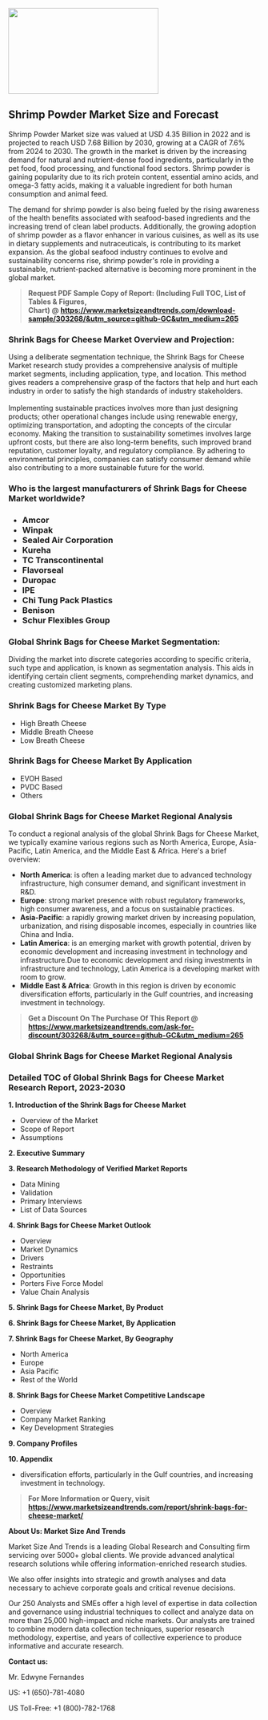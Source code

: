<p><img class="alignnone size-medium wp-image-20088" src="https://ffe5etoiles.com/wp-content/uploads/2024/12/MST1-300x171.png" alt="" width="300" height="171" /></p><h2>Shrimp Powder Market Size and Forecast</h2><p>Shrimp Powder Market size was valued at USD 4.35 Billion in 2022 and is projected to reach USD 7.68 Billion by 2030, growing at a CAGR of 7.6% from 2024 to 2030. The growth in the market is driven by the increasing demand for natural and nutrient-dense food ingredients, particularly in the pet food, food processing, and functional food sectors. Shrimp powder is gaining popularity due to its rich protein content, essential amino acids, and omega-3 fatty acids, making it a valuable ingredient for both human consumption and animal feed.</p><p>The demand for shrimp powder is also being fueled by the rising awareness of the health benefits associated with seafood-based ingredients and the increasing trend of clean label products. Additionally, the growing adoption of shrimp powder as a flavor enhancer in various cuisines, as well as its use in dietary supplements and nutraceuticals, is contributing to its market expansion. As the global seafood industry continues to evolve and sustainability concerns rise, shrimp powder's role in providing a sustainable, nutrient-packed alternative is becoming more prominent in the global market.</p></p><blockquote id="" class=""><strong>Request PDF Sample Copy of Report: (Including Full TOC, List of Tables &amp; Figures, Chart)&nbsp;@&nbsp;<strong><a href="https://www.marketsizeandtrends.com/download-sample/303268/&utm_source=github-GC&utm_medium=265" target="_blank">https://www.marketsizeandtrends.com/download-sample/303268/&utm_source=github-GC&utm_medium=265</a></strong></strong></blockquote><h3 id="" class="">Shrink Bags for Cheese Market&nbsp;Overview and Projection:</h3><p id="" class="">Using a deliberate segmentation technique, the Shrink Bags for Cheese Market research study provides a comprehensive analysis of multiple market segments, including application, type, and location. This method gives readers a comprehensive grasp of the factors that help and hurt each industry in order to satisfy the high standards of industry stakeholders. <br /> <br />Implementing sustainable practices involves more than just designing products; other operational changes include using renewable energy, optimizing transportation, and adopting the concepts of the circular economy. Making the transition to sustainability sometimes involves large upfront costs, but there are also long-term benefits, such improved brand reputation, customer loyalty, and regulatory compliance. By adhering to environmental principles, companies can satisfy consumer demand while also contributing to a more sustainable future for the world.</p><h3 id="" class="">Who is the largest manufacturers of&nbsp;Shrink Bags for Cheese Market worldwide?</h3><h3 class=""><p><ul><li>Amcor </li><li> Winpak </li><li> Sealed Air Corporation </li><li> Kureha </li><li> TC Transcontinental </li><li> Flavorseal </li><li> Duropac </li><li> IPE </li><li> Chi Tung Pack Plastics </li><li> Benison </li><li> Schur Flexibles Group</li></ul></p></h3><h3 id="" class="">Global&nbsp;Shrink Bags for Cheese Market Segmentation:</h3><p id="" class="">Dividing the market into discrete categories according to specific criteria, such type and application, is known as segmentation analysis. This aids in identifying certain client segments, comprehending market dynamics, and creating customized marketing plans.</p><h3 id="" class="">Shrink Bags for Cheese Market&nbsp;By Type</h3><p><p><ul><li>High Breath Cheese</li><li> Middle Breath Cheese</li><li> Low Breath Cheese</p></li></ul></p></p><h3 id="" class="">Shrink Bags for Cheese Market&nbsp;By Application</h3><p class=""><p><ul><li>EVOH Based</li><li> PVDC Based</li><li> Others</li></ul></p></p><h3 id="" class="">Global Shrink Bags for Cheese Market Regional Analysis</h3><p id="" class="">To conduct a regional analysis of the global Shrink Bags for Cheese Market, we typically examine various regions such as North America, Europe, Asia-Pacific, Latin America, and the Middle East &amp; Africa. Here's a brief overview:</p><ul><li><strong>North America</strong>: is often a leading market due to advanced technology infrastructure, high consumer demand, and significant investment in R&amp;D.</li><li><strong>Europe</strong>: strong market presence with robust regulatory frameworks, high consumer awareness, and a focus on sustainable practices.</li><li><strong>Asia-Pacific</strong>: a rapidly growing market driven by increasing population, urbanization, and rising disposable incomes, especially in countries like China and India.</li><li><strong>Latin America</strong>: is an emerging market with growth potential, driven by economic development and increasing investment in technology and infrastructure.Due to economic development and rising investments in infrastructure and technology, Latin America is a developing market with room to grow.</li><li><strong>Middle East &amp; Africa</strong>: Growth in this region is driven by economic diversification efforts, particularly in the Gulf countries, and increasing investment in technology.</li></ul><blockquote id="" class=""><strong>Get a Discount On The Purchase Of This Report @ <strong><a href="https://www.marketsizeandtrends.com/ask-for-discount/303268/&utm_source=github-GC&utm_medium=265" target="_blank">https://www.marketsizeandtrends.com/ask-for-discount/303268/&utm_source=github-GC&utm_medium=265</a></strong></strong></blockquote><h3 id="" class="">Global Shrink Bags for Cheese Market Regional Analysis</h3><h3 id="" class="">Detailed TOC of Global Shrink Bags for Cheese Market Research Report, 2023-2030</h3><p id="" class=""><strong>1. Introduction of the Shrink Bags for Cheese Market</strong></p><ul><li>Overview of the Market</li><li>Scope of Report</li><li>Assumptions</li></ul><p id="" class=""><strong>2. Executive Summary</strong></p><p id="" class=""><strong>3. Research Methodology of Verified Market Reports</strong></p><ul><li>Data Mining</li><li>Validation</li><li>Primary Interviews</li><li>List of Data Sources</li></ul><p id="" class=""><strong>4. Shrink Bags for Cheese Market Outlook</strong></p><ul><li>Overview</li><li>Market Dynamics</li><li>Drivers</li><li>Restraints</li><li>Opportunities</li><li>Porters Five Force Model</li><li>Value Chain Analysis</li></ul><p id="" class=""><strong>5. Shrink Bags for Cheese Market, By Product</strong></p><p id="" class=""><strong>6. Shrink Bags for Cheese Market, By Application</strong></p><p id="" class=""><strong>7. Shrink Bags for Cheese Market, By Geography</strong></p><ul><li>North America</li><li>Europe</li><li>Asia Pacific</li><li>Rest of the World</li></ul><p id="" class=""><strong>8. Shrink Bags for Cheese Market Competitive Landscape</strong></p><ul><li>Overview</li><li>Company Market Ranking</li><li>Key Development Strategies</li></ul><p id="" class=""><strong>9. Company Profiles</strong></p><p id="" class=""><strong>10. Appendix</strong></p><ul><li>diversification efforts, particularly in the Gulf countries, and increasing investment in technology.</li></ul><blockquote id="" class=""><strong>For More Information or Query, visit <strong><strong><a href="https://www.marketsizeandtrends.com/report/shrink-bags-for-cheese-market/" target="_blank">https://www.marketsizeandtrends.com/report/shrink-bags-for-cheese-market/</a></strong></strong></strong></blockquote><p id="" class=""><strong>About Us: Market Size And Trends</strong></p><p id="" class="">Market Size And Trends is a leading Global Research and Consulting firm servicing over 5000+ global clients. We provide advanced analytical research solutions while offering information-enriched research studies.</p><p id="" class="">We also offer insights into strategic and growth analyses and data necessary to achieve corporate goals and critical revenue decisions.</p><p id="" class="">Our 250 Analysts and SMEs offer a high level of expertise in data collection and governance using industrial techniques to collect and analyze data on more than 25,000 high-impact and niche markets. Our analysts are trained to combine modern data collection techniques, superior research methodology, expertise, and years of collective experience to produce informative and accurate research.</p><p id="" class=""><strong>Contact us:</strong></p><p id="" class="">Mr. Edwyne Fernandes</p><p id="" class="">US: +1 (650)-781-4080</p><p id="" class="">US Toll-Free: +1 (800)-782-1768</p>
